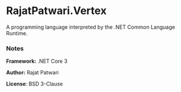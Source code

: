 # RajatPatwari.Vertex
A programming language interpreted by the .NET Common Language Runtime.

### Notes
__Framework:__ .NET Core 3

__Author:__ Rajat Patwari

__License__: BSD 3-Clause